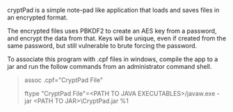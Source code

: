 cryptPad is a simple note-pad like application that loads and saves files in an encrypted format.

The encrypted files uses PBKDF2 to create an AES key from a password, and encrypt the data from that. Keys will be unique,
even if created from the same password, but still vulnerable to brute forcing the password.

To associate this program with .cpf files in windows, compile the app to a jar and run the follow commands from an administrator command shell.

> assoc .cpf="CryptPad File"
> 
> ftype "CryptPad File"=\<PATH TO JAVA EXECUTABLES\>/javaw.exe -jar \<PATH TO JAR\>\CryptPad.jar %1

